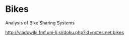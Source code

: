 # Bikes
Analysis of Bike Sharing Systems

http://vladowiki.fmf.uni-lj.si/doku.php?id=notes:net:bikes
